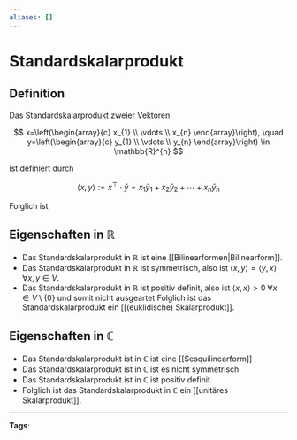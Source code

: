 ```yaml
---
aliases: []
---
```


# Standardskalarprodukt

## Definition

Das Standardskalarprodukt zweier Vektoren

$$
x=\left(\begin{array}{c}
x_{1} \\
\vdots \\
x_{n}
\end{array}\right), \quad y=\left(\begin{array}{c}
y_{1} \\
\vdots \\
y_{n}
\end{array}\right) \in \mathbb{R}^{n}
$$

ist definiert durch

$$
\langle x, y\rangle:=x^{\top} \cdot \bar{y}=x_{1} \bar{y}_{1}+x_{2} \bar{y}_{2}+\cdots+x_{n} \bar{y}_{n}
$$

Folglich ist

## Eigenschaften in $\mathbb{R}$

- Das Standardskalarprodukt in $\mathbb{R}$ ist eine [[Bilinearformen|Bilinearform]].
- Das Standardskalarprodukt in $\mathbb{R}$ ist symmetrisch, also ist $\langle x, y\rangle = \langle y, x\rangle \; \forall x,y \in V$.
- Das Standardskalarprodukt in $\mathbb{R}$ ist positiv definit, also ist $\langle x, x\rangle \gt 0 \; \forall x \in V \setminus \{0\}$ und somit nicht ausgeartet
  Folglich ist das Standardskalarprodukt ein [[(euklidische) Skalarprodukt]].

## Eigenschaften in $\mathbb{C}$

- Das Standardskalarprodukt ist in $\mathbb{C}$ ist eine [[Sesquilinearform]]
- Das Standardskalarprodukt ist in $\mathbb{C}$ ist es nicht symmetrisch
- Das Standardskalarprodukt ist in $\mathbb{C}$ ist positiv definit.
- Folglich ist das Standardskalarprodukt in $\mathbb{C}$ ein [[unitäres Skalarprodukt]].

---

**Tags**:
